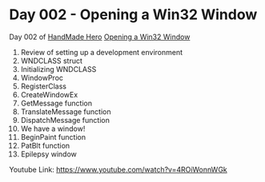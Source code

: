 
Day 002 - Opening a Win32 Window
==============================================
Day 002 of [HandMade Hero](https://handmadehero.org/)
[Opening a Win32 Window](https://www.youtube.com/watch?v=4ROiWonnWGk)

1. Review of setting up a development environment
2. WNDCLASS struct
3. Initializing WNDCLASS
4. WindowProc
5. RegisterClass
6. CreateWindowEx
7. GetMessage function
8. TranslateMessage function
9. DispatchMessage function
10. We have a window!
11. BeginPaint function
12. PatBlt function
13. Epilepsy window

Youtube Link:
https://www.youtube.com/watch?v=4ROiWonnWGk
